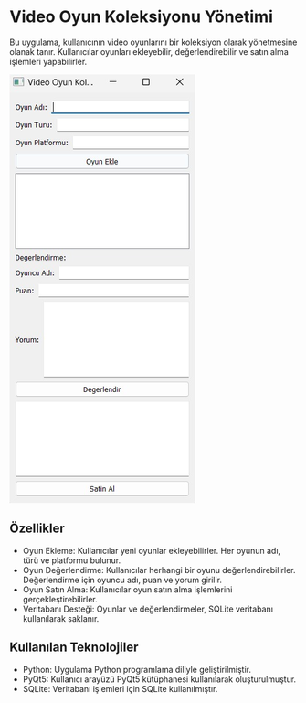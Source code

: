 <h1>Video Oyun Koleksiyonu Yönetimi</h1>
<p>Bu uygulama, kullanıcının video oyunlarını bir koleksiyon olarak yönetmesine olanak tanır. Kullanıcılar oyunları ekleyebilir, değerlendirebilir ve satın alma işlemleri yapabilirler.</p>
<img src="VideoOyun.jpeg"/>
<h2>Özellikler</h2>
<ul>
  <li>Oyun Ekleme: Kullanıcılar yeni oyunlar ekleyebilirler. Her oyunun adı, türü ve platformu bulunur.</li>
  <li>Oyun Değerlendirme: Kullanıcılar herhangi bir oyunu değerlendirebilirler. Değerlendirme için oyuncu adı, puan ve yorum girilir.</li>
  <li>Oyun Satın Alma: Kullanıcılar oyun satın alma işlemlerini gerçekleştirebilirler.</li>
  <li>Veritabanı Desteği: Oyunlar ve değerlendirmeler, SQLite veritabanı kullanılarak saklanır.</li>
</ul>
<h2>Kullanılan Teknolojiler</h2>
<ul>
  <li>Python: Uygulama Python programlama diliyle geliştirilmiştir.</li>
  <li>PyQt5: Kullanıcı arayüzü PyQt5 kütüphanesi kullanılarak oluşturulmuştur.</li>
  <li>SQLite: Veritabanı işlemleri için SQLite kullanılmıştır.</li>
</ul>
